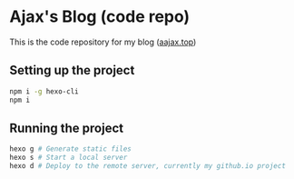 # Ajax's Blog (code repo)

This is the code repository for my blog ([aajax.top](https://aajax.top))

## Setting up the project

```bash
npm i -g hexo-cli
npm i
```

## Running the project

```bash
hexo g # Generate static files
hexo s # Start a local server
hexo d # Deploy to the remote server, currently my github.io project
```
